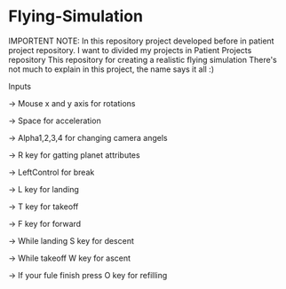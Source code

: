 # Flying-Simulation
IMPORTENT NOTE:
In this repository project developed before in patient project repository. I want to divided my projects in Patient Projects repository
This repository for creating a realistic flying simulation
There's not much to explain in this project, the name says it all :)

Inputs

-> Mouse x and y axis for rotations

-> Space for acceleration

-> Alpha1,2,3,4 for changing camera angels

-> R key for gatting planet attributes

-> LeftControl for break

-> L key for landing

-> T key for takeoff

-> F key for forward

-> While landing S key for descent

-> While takeoff W key for ascent

-> If your fule finish press O key for refilling
